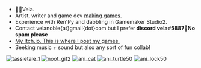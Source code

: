 - 🦘🦌Vela.
- Artist, writer and game dev [making games](https://moondisorder.com/).
- Experience with Ren'Py and dabbling in Gamemaker Studio2.
- Contact velanoble{at}gmail{dot}com but I prefer<strong> discord vela#5887🔑No spam please</strong>
- [My Itch.io. This is where I post my games.](https://moondisorder.itch.io/)
- Seeking music + sound but also any sort of fun collab!

![tassietale_1](https://user-images.githubusercontent.com/47091951/149853883-9ea8f44b-d50e-4048-a9d6-2f87bf206863.gif)
![noot_gif2](https://user-images.githubusercontent.com/47091951/167242004-8428cef8-5c3f-49b1-952c-739a3462b1d2.gif)
![ani_cat](https://user-images.githubusercontent.com/47091951/127810728-b10a6a0b-f218-4af5-bfcc-eb75cc3ec81a.gif)
![ani_turtle50](https://user-images.githubusercontent.com/47091951/123736006-6fcdd880-d8df-11eb-8be0-f37228f7d6cb.gif)
![ani_lock50](https://user-images.githubusercontent.com/47091951/133012077-2d67ca10-a1d2-4f72-80ac-458bfc1bf427.gif)
